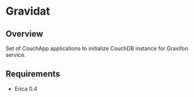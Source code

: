 Gravidat
========

## Overview
Set of CouchApp applications to initialize CouchDB instance for Gravifon service.

## Requirements
- Erica 0.4
